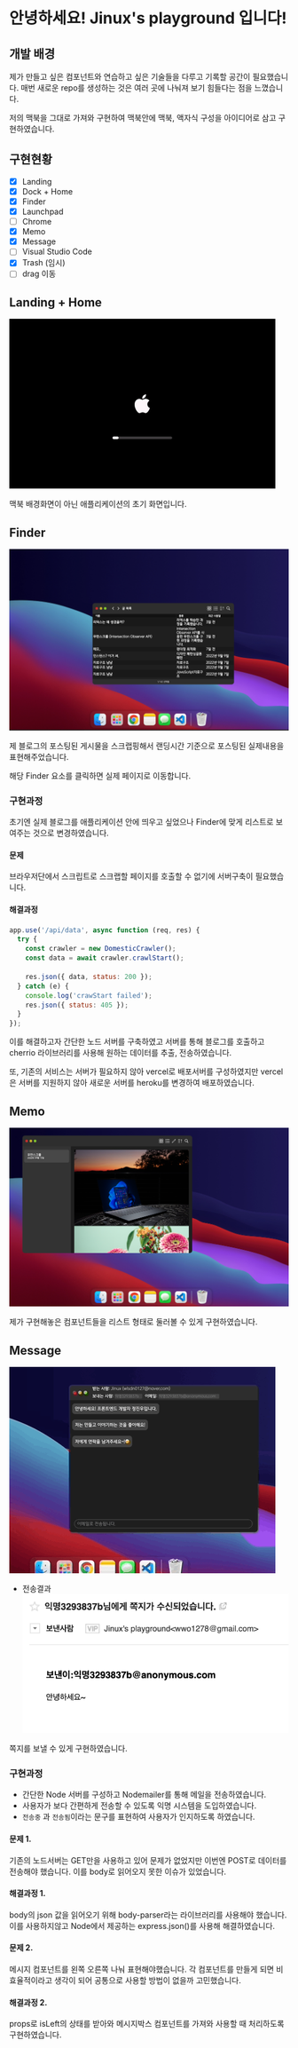 # 안녕하세요! Jinux's playground 입니다!

## 개발 배경

제가 만들고 싶은 컴포넌트와 연습하고 싶은 기술들을 다루고 기록할 공간이 필요했습니다. 매번 새로운 repo를 생성하는 것은 여러 곳에 나눠져 보기 힘들다는 점을 느꼈습니다.

저의 맥북을 그대로 가져와 구현하여 맥북안에 맥북, 액자식 구성을 아이디어로 삼고 구현하였습니다.

## 구현현황

- [x] Landing
- [x] Dock + Home
- [x] Finder
- [x] Launchpad
- [ ] Chrome
- [x] Memo
- [x] Message
- [ ] Visual Studio Code
- [x] Trash (임시)
- [ ] drag 이동

## Landing + Home

![배경화면](/README_assets/home.gif)

맥북 배경화면이 아닌 애플리케이션의 초기 화면입니다.

## Finder

![Finder](/README_assets/Finder.png)

제 블로그의 포스팅된 게시물을 스크랩핑해서 랜딩시간 기준으로 포스팅된 실제내용을 표현해주었습니다.

해당 Finder 요소를 클릭하면 실제 페이지로 이동합니다.

### 구현과정

초기엔 실제 블로그를 애플리케이션 안에 띄우고 싶었으나 Finder에 맞게 리스트로 보여주는 것으로 변경하였습니다.

#### 문제

브라우저단에서 스크립트로 스크랩할 페이지를 호출할 수 없기에 서버구축이 필요했습니다.

#### 해결과정

```js
app.use('/api/data', async function (req, res) {
  try {
    const crawler = new DomesticCrawler();
    const data = await crawler.crawlStart();

    res.json({ data, status: 200 });
  } catch (e) {
    console.log('crawStart failed');
    res.json({ status: 405 });
  }
});
```

이를 해결하고자 간단한 노드 서버를 구축하였고 서버를 통해 블로그를 호출하고 cherrio 라이브러리를 사용해 원하는 데이터를 추출, 전송하였습니다.

또, 기존의 서비스는 서버가 필요하지 않아 vercel로 배포서버를 구성하였지만 vercel은 서버를 지원하지 않아 새로운 서버를 heroku를 변경하여 배포하였습니다.

## Memo

![메모](/README_assets/Memo.png)

제가 구현해놓은 컴포넌트들을 리스트 형태로 둘러볼 수 있게 구현하였습니다.

## Message

![메시지](/README_assets/Message.gif)

- 전송결과
  ![이메일](/README_assets/email.png)

쪽지를 보낼 수 있게 구현하였습니다.

### 구현과정

- 간단한 Node 서버를 구성하고 Nodemailer를 통해 메일을 전송하였습니다.
- 사용자가 보다 간편하게 전송할 수 있도록 익명 시스템을 도입하였습니다.
- `전송중` 과 `전송됨`이라는 문구를 표현하여 사용자가 인지하도록 하였습니다.

#### 문제 1.

기존의 노드서버는 GET만을 사용하고 있어 문제가 없었지만 이번엔 POST로 데이터를 전송해야 했습니다. 이를 body로 읽어오지 못한 이슈가 있었습니다.

#### 해결과정 1.

body의 json 값을 읽어오기 위해 body-parser라는 라이브러리를 사용해야 했습니다. 이를 사용하지않고 Node에서 제공하는 express.json()를 사용해 해결하였습니다.

#### 문제 2.

메시지 컴포넌트를 왼쪽 오른쪽 나눠 표현해야했습니다. 각 컴포넌트를 만들게 되면 비효율적이라고 생각이 되어 공통으로 사용할 방법이 없을까 고민했습니다.

#### 해결과정 2.

props로 isLeft의 상태를 받아와 메시지박스 컴포넌트를 가져와 사용할 때 처리하도록 구현하였습니다.
